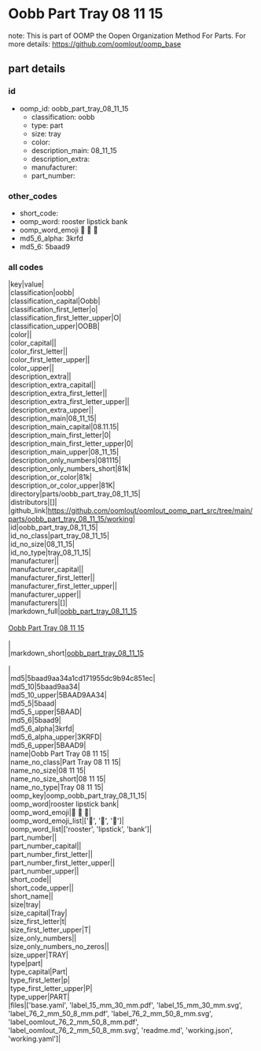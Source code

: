# Oobb Part Tray 08 11 15  

note: This is part of OOMP the Oopen Organization Method For Parts. For more details: https://github.com/oomlout/oomp_base

##  part details





### id
* oomp_id: oobb_part_tray_08_11_15
  * classification: oobb
  * type: part
  * size: tray
  * color: 
  * description_main: 08_11_15
  * description_extra: 
  * manufacturer: 
  * part_number: 

### other_codes
* short_code: 
* oomp_word: rooster lipstick bank
* oomp_word_emoji :rooster: :lipstick: :bank:
* md5_6_alpha: 3krfd
* md5_6: 5baad9

### all codes 
|key|value|  
|classification|oobb|  
|classification_capital|Oobb|  
|classification_first_letter|o|  
|classification_first_letter_upper|O|  
|classification_upper|OOBB|  
|color||  
|color_capital||  
|color_first_letter||  
|color_first_letter_upper||  
|color_upper||  
|description_extra||  
|description_extra_capital||  
|description_extra_first_letter||  
|description_extra_first_letter_upper||  
|description_extra_upper||  
|description_main|08_11_15|  
|description_main_capital|08.11.15|  
|description_main_first_letter|0|  
|description_main_first_letter_upper|0|  
|description_main_upper|08_11_15|  
|description_only_numbers|081115|  
|description_only_numbers_short|81k|  
|description_or_color|81k|  
|description_or_color_upper|81K|  
|directory|parts/oobb_part_tray_08_11_15|  
|distributors|[]|  
|github_link|https://github.com/oomlout/oomlout_oomp_part_src/tree/main/parts/oobb_part_tray_08_11_15/working|  
|id|oobb_part_tray_08_11_15|  
|id_no_class|part_tray_08_11_15|  
|id_no_size|08_11_15|  
|id_no_type|tray_08_11_15|  
|manufacturer||  
|manufacturer_capital||  
|manufacturer_first_letter||  
|manufacturer_first_letter_upper||  
|manufacturer_upper||  
|manufacturers|[]|  
|markdown_full|[oobb_part_tray_08_11_15](https://github.com/oomlout/oomlout_oomp_part_src/tree/main/parts/oobb_part_tray_08_11_15/working)<br>[](https://github.com/oomlout/oomlout_oomp_part_src/tree/main/parts/oobb_part_tray_08_11_15/working)<br>[Oobb Part Tray 08 11 15](https://github.com/oomlout/oomlout_oomp_part_src/tree/main/parts/oobb_part_tray_08_11_15/working)<br><br>|  
|markdown_short|[oobb_part_tray_08_11_15](https://github.com/oomlout/oomlout_oomp_part_src/tree/main/parts/oobb_part_tray_08_11_15/working)<br><br>|  
|md5|5baad9aa34a1cd171955dc9b94c851ec|  
|md5_10|5baad9aa34|  
|md5_10_upper|5BAAD9AA34|  
|md5_5|5baad|  
|md5_5_upper|5BAAD|  
|md5_6|5baad9|  
|md5_6_alpha|3krfd|  
|md5_6_alpha_upper|3KRFD|  
|md5_6_upper|5BAAD9|  
|name|Oobb Part Tray 08 11 15|  
|name_no_class|Part Tray 08 11 15|  
|name_no_size|08 11 15|  
|name_no_size_short|08 11 15|  
|name_no_type|Tray 08 11 15|  
|oomp_key|oomp_oobb_part_tray_08_11_15|  
|oomp_word|rooster lipstick bank|  
|oomp_word_emoji|:rooster: :lipstick: :bank:|  
|oomp_word_emoji_list|[':rooster:', ':lipstick:', ':bank:']|  
|oomp_word_list|['rooster', 'lipstick', 'bank']|  
|part_number||  
|part_number_capital||  
|part_number_first_letter||  
|part_number_first_letter_upper||  
|part_number_upper||  
|short_code||  
|short_code_upper||  
|short_name||  
|size|tray|  
|size_capital|Tray|  
|size_first_letter|t|  
|size_first_letter_upper|T|  
|size_only_numbers||  
|size_only_numbers_no_zeros||  
|size_upper|TRAY|  
|type|part|  
|type_capital|Part|  
|type_first_letter|p|  
|type_first_letter_upper|P|  
|type_upper|PART|  
|files|['base.yaml', 'label_15_mm_30_mm.pdf', 'label_15_mm_30_mm.svg', 'label_76_2_mm_50_8_mm.pdf', 'label_76_2_mm_50_8_mm.svg', 'label_oomlout_76_2_mm_50_8_mm.pdf', 'label_oomlout_76_2_mm_50_8_mm.svg', 'readme.md', 'working.json', 'working.yaml']|  
